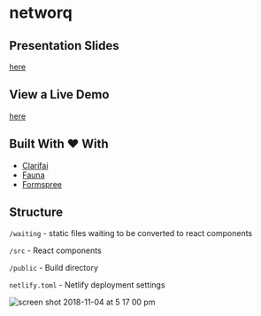 # networq

## Presentation Slides
[here](https://docs.google.com/presentation/d/13ti-kM4y2TBmKT2ekVS4y6we7MBZ3X0mbtE1eEWoVcI/edit?usp=sharing)

## View a Live Demo
[here](https://networq.netlify.com/)

## Built With :heart: With
- [Clarifai](https://clarifai.com)
- [Fauna](https://fauna.com/)
- [Formspree](https://formspree.io/)

## Structure
`/waiting` - static files waiting to be converted to react components

`/src` - React components

`/public` - Build directory

`netlify.toml` - Netlify deployment settings

![screen shot 2018-11-04 at 5 17 00 pm](https://user-images.githubusercontent.com/26418542/47973172-ccf22d00-e057-11e8-9410-be5224819ba0.png)
